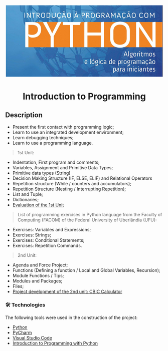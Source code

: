 #

<h1 align="center">
  <img alt="introduction-to-programming" src="introduction-to-programming(logo).png" />
</h1>

<h1 align="center">Introduction to Programming</h1>

## Description

- Present the first contact with programming logic;
- Learn to use an integrated development environment;
- Learn debugging techniques;
- Learn to use a programming language.

> 1st Unit:

- Indentation, First program and comments;
- Variables, Assignment and Primitive Data Types;
- Primitive data types (String)
- Decision Making Structure (IF, ELSE, ELIF) and Relational Operators
- Repetition structure (While / counters and accumulators);
- Repetition Structure (Nesting / Interrupting Repetition);
- List and Tuple;
- Dictionaries;
- [Evaluation of the 1st Unit](https://github.com/thiagomvilela/introduction-to-programming/tree/main/05%20Evaluation%20-%201st%20Unit)

> List of programming exercises in Python language from the Faculty of Computing (FACOM) of the Federal University of Uberlândia (UFU):

- Exercises: Variables and Expressions;
- Exercises: Strings;
- Exercises: Conditional Statements;
- Exercises: Repetition Commands.

> 2nd Unit:

- Agenda and Force Project;
- Functions (Defining a function / Local and Global Variables, Recursion);
- Module Functions / Tips;
- Modules and Packages;
- Files;
- [Project development of the 2nd unit: CBIC Calculator](https://github.com/thiagomvilela/cbic-calculator)

### 🛠 Technologies

The following tools were used in the construction of the project:

- [Python](https://www.python.org/)
- [PyCharm](https://www.jetbrains.com/pt-br/pycharm/)
- [Visual Studio Code](https://code.visualstudio.com/)
- [Introduction to Programming with Python](https://python.nilo.pro.br/)
